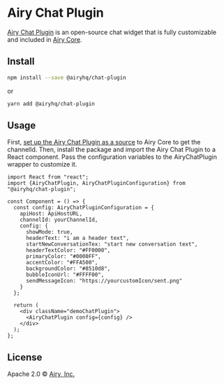 # Airy Chat Plugin

[Airy Chat Plugin](https://airy.co/docs/core/sources/chatplugin/overview) is an open-source chat widget that is fully customizable and included in [Airy Core](https://airy.co/docs/core/).

## Install

```bash
npm install --save @airyhq/chat-plugin
```

or

```bash
yarn add @airyhq/chat-plugin
```

## Usage

First, [set up the Airy Chat Plugin as a source](https://airy.co/docs/core/sources/chatplugin/quickstart) to Airy Core to get the channelId. Then, install the package and import the Airy Chat Plugin to a React component. Pass the configuration variables to the AiryChatPlugin wrapper to customize it.

```tsx
import React from "react";
import {AiryChatPlugin, AiryChatPluginConfiguration} from "@airyhq/chat-plugin";

const Component = () => {
  const config: AiryChatPluginConfiguration = {
    apiHost: ApiHostURL,
    channelId: yourChannelId,
    config: {
      showMode: true,
      headerText: "i am a header text",
      startNewConversationTex: "start new conversation text",
      headerTextColor: "#FF0000",
      primaryColor: "#0000FF",
      accentColor: "#FFA500",
      backgroundColor: "#8510d8",
      bubbleIconUrl: "#FFFF00",
      sendMessageIcon: "https://yourcustomIcon/sent.png"
    }
  };

  return (
    <div className="demoChatPlugin">
      <AiryChatPlugin config={config} />
    </div>
  );
};
```


## License

Apache 2.0 © [Airy, Inc.](https://airy.co)
